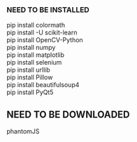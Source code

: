 ### NEED TO BE INSTALLED  
pip install colormath  
pip install -U scikit-learn  
pip install OpenCV-Python  
pip install numpy  
pip install matplotlib  
pip install selenium  
pip install urllib  
pip install Pillow  
pip install beautifulsoup4  
pip install PyQt5  

## NEED TO BE DOWNLOADED  
phantomJS  
